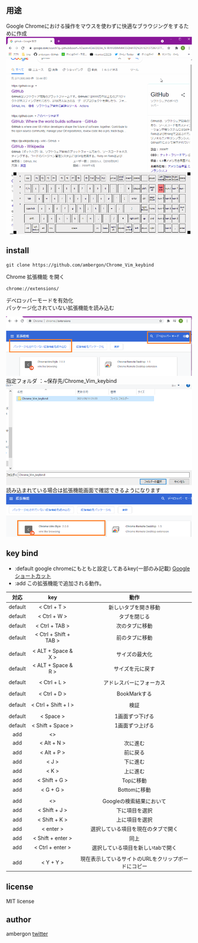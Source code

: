 ## 用途

Google Chromeにおける操作をマウスを使わずに快適なブラウジングをするために作成<br>
![tutorial](/tutorial/tutorial.gif) <br>

## install 
```
git clone https://github.com/ambergon/Chrome_Vim_keybind
```
Chrome 拡張機能 を開く <br>
```
chrome://extensions/
```
デベロッパーモードを有効化 <br>
パッケージ化されていない拡張機能を読み込む <br>

![tutorial](/tutorial/tutorial.png) <br>
指定フォルダ ：~保存先/Chrome_Vim_keybind <br>
![tutorial](/tutorial/tutorial_2.png) <br>
読み込まれている場合は拡張機能画面で確認できるようになります<br>
![tutorial](/tutorial/tutorial_3.png) <br>


## key bind

- :default google chromeにもともと設定してあるkey(一部のみ記載)
    [Google ショートカット](https://support.google.com/chrome/answer/157179?hl=ja&co=GENIE.Platform%3DDesktop#zippy=%2C%E3%82%BF%E3%83%96%E3%81%A8%E3%82%A6%E3%82%A3%E3%83%B3%E3%83%89%E3%82%A6%E3%81%AE%E3%82%B7%E3%83%A7%E3%83%BC%E3%83%88%E3%82%AB%E3%83%83%E3%83%88%2C%E3%82%A2%E3%83%89%E3%83%AC%E3%82%B9%E3%83%90%E3%83%BC%E3%81%AE%E3%82%B7%E3%83%A7%E3%83%BC%E3%83%88%E3%82%AB%E3%83%83%E3%83%88%2Cgoogle-chrome-%E6%A9%9F%E8%83%BD%E3%81%AE%E3%82%B7%E3%83%A7%E3%83%BC%E3%83%88%E3%82%AB%E3%83%83%E3%83%88%2C%E3%82%A6%E3%82%A7%E3%83%96%E3%83%9A%E3%83%BC%E3%82%B8%E3%81%AE%E3%82%B7%E3%83%A7%E3%83%BC%E3%83%88%E3%82%AB%E3%83%83%E3%83%88)
- :add この拡張機能で追加される動作。

| 対応 | key | 動作 |
|:--:|:--:|:--:|
| default | < Ctrl + T > | 新しいタブを開き移動 |
| default | < Ctrl + W > | タブを閉じる |
| default | < Ctrl + TAB > | 次のタブに移動 |
| default | < Ctrl + Shift + TAB > | 前のタブに移動 |
|||
| default | < ALT + Space & X > | サイズの最大化 |
| default | < ALT + Space & R > | サイズを元に戻す |
|||
| default | < Ctrl + L > | アドレスバーにフォーカス |
|||
| default | < Ctrl + D > | BookMarkする |
|||
| default | < Ctrl + Shift + I > | 検証 |
|||
| default | < Space > | 1画面ずつ下げる |
| default | < Shift + Space > | 1画面ずつ上げる |
| add | <> | |
| add | < Alt + N > | 次に進む |
| add | < Alt + P > | 前に戻る |
| add | < J > | 下に進む |
| add | < K > | 上に進む |
| add | < Shift + G > | Topに移動 |
| add | < G + G > | Bottomに移動 |
|||
| add | <> | Googleの検索結果において |
| add | < Shift + J > | 下に項目を選択 |
| add | < Shift + K > | 上に項目を選択 |
| add | < enter > | 選択している項目を現在のタブで開く |
| add | < Shift + enter > | 同上 |
| add | < Ctrl + enter > | 選択している項目を新しいtabで開く |
|||
| add | < Y + Y > | 現在表示しているサイトのURLをクリップボードにコピー |



## license
MIT license

## author
ambergon
[twitter](https://twitter.com/Sc_lFoxGon)

